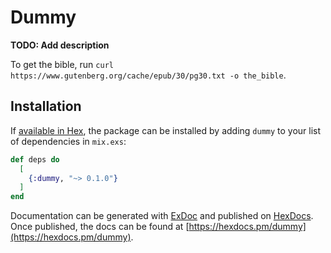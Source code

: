 # Dummy

**TODO: Add description**

To get the bible, run `curl https://www.gutenberg.org/cache/epub/30/pg30.txt -o the_bible`.

## Installation

If [available in Hex](https://hex.pm/docs/publish), the package can be installed
by adding `dummy` to your list of dependencies in `mix.exs`:

```elixir
def deps do
  [
    {:dummy, "~> 0.1.0"}
  ]
end
```

Documentation can be generated with [ExDoc](https://github.com/elixir-lang/ex_doc)
and published on [HexDocs](https://hexdocs.pm). Once published, the docs can
be found at [https://hexdocs.pm/dummy](https://hexdocs.pm/dummy).

